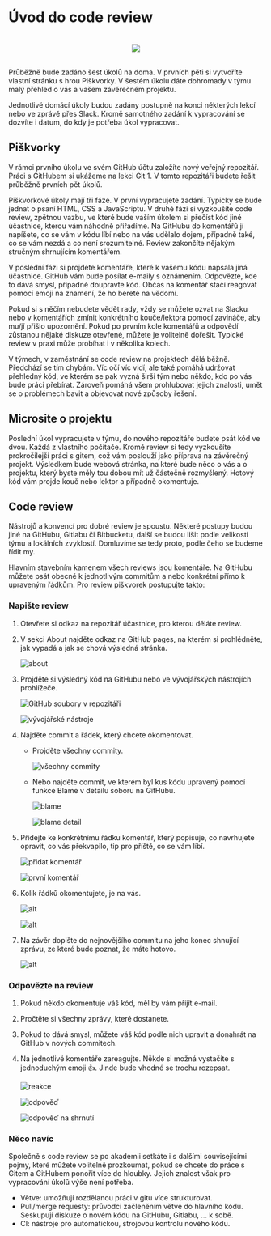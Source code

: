 # Úvod do code review

<div align="center" width="100%;"><br/><img src="./images/meme.jpg"><br/><br/></div>

Průběžně bude zadáno šest úkolů na doma. V prvních pěti si vytvoříte vlastní stránku s hrou Piškvorky. V šestém úkolu dáte dohromady v týmu malý přehled o vás a vašem závěrečném projektu.

Jednotlivé domácí úkoly budou zadány postupně na konci některých lekcí nebo ve zprávě přes Slack. Kromě samotného zadání k vypracování se dozvíte i datum, do kdy je potřeba úkol vypracovat.

## Piškvorky

V rámci prvního úkolu ve svém GitHub účtu založíte nový veřejný repozitář. Práci s GitHubem si ukážeme na lekci Git 1. V tomto repozitáři budete řešit průběžně prvních pět úkolů.

Piškvorkové úkoly mají tři fáze. V první vypracujete zadání. Typicky se bude jednat o psaní HTML, CSS a JavaScriptu. V druhé fázi si vyzkoušíte code review, zpětnou vazbu, ve které bude vaším úkolem si přečíst kód jiné účastnice, kterou vám náhodně přiřadíme. Na GitHubu do komentářů jí napíšete, co se vám v kódu líbí nebo na vás udělalo dojem, případně také, co se vám nezdá a co není srozumitelné. Review zakončíte nějakým stručným shrnujícím komentářem.

V poslední fázi si projdete komentáře, které k vašemu kódu napsala jiná účastnice. GitHub vám bude posílat e-maily s oznámením. Odpovězte, kde to dává smysl, případně doupravte kód. Občas na komentář stačí reagovat pomocí emoji na znamení, že ho berete na vědomí.

Pokud si s něčím nebudete vědět rady, vždy se můžete ozvat na Slacku nebo v komentářích zmínit konkrétního kouče/lektora pomocí zavináče, aby mu/jí přišlo upozornění. Pokud po prvním kole komentářů a odpovědí zůstanou nějaké diskuze otevřené, můžete je volitelně dořešit. Typické review v praxi může probíhat i v několika kolech.

V týmech, v zaměstnání se code review na projektech dělá běžně. Předchází se tím chybám. Víc očí víc vidí, ale také pomáhá udržovat přehledný kód, ve kterém se pak vyzná širší tým nebo někdo, kdo po vás bude práci přebírat. Zároveň pomáhá všem prohlubovat jejich znalosti, umět se o problémech bavit a objevovat nové způsoby řešení.

## Microsite o projektu

Poslední úkol vypracujete v týmu, do nového repozitáře budete psát kód ve dvou. Každá z vlastního počítače. Kromě review si tedy vyzkoušíte prokročilejší práci s gitem, což vám poslouží jako příprava na závěrečný projekt. Výsledkem bude webová stránka, na které bude něco o vás a o projektu, který byste měly tou dobou mít už částečně rozmyšlený. Hotový kód vám projde kouč nebo lektor a případně okomentuje.

## Code review

Nástrojů a konvencí pro dobré review je spoustu. Některé postupy budou jiné na GitHubu, Gitlabu či Bitbucketu, další se budou lišit podle velikosti týmu a lokálních zvyklostí. Domluvíme se tedy proto, podle čeho se budeme řídit my.

Hlavním stavebním kamenem všech reviews jsou komentáře. Na GitHubu můžete psát obecné k jednotlivým commitům a nebo konkrétní přímo k upraveným řádkům. Pro review piškvorek postupujte takto:

### Napište review

1. Otevřete si odkaz na repozitář účastnice, pro kterou děláte review.

1. V sekci About najděte odkaz na GitHub pages, na kterém si prohlédněte, jak vypadá a jak se chová výsledná stránka.

   ![about](./images/about.png)

1. Projděte si výsledný kód na GitHubu nebo ve vývojářských nástrojích prohlížeče.

   ![GitHub soubory v repozitáři](./images/repository-files.png)

   ![vývojářské nástroje](./images/devtools.png)

1. Najděte commit a řádek, který chcete okomentovat.

   - Projděte všechny commity.

     ![všechny commity](./images/all-commits.png)

   - Nebo najděte commit, ve kterém byl kus kódu upravený pomocí funkce Blame v detailu soboru na GitHubu.

     ![blame](./images/blame.png)

     ![blame detail](./images/blame-detail.png)

1. Přidejte ke konkrétnímu řádku komentář, který popisuje, co navrhujete opravit, co vás překvapilo, tip pro příště, co se vám líbí.

   ![přidat komentář](./images/add-comment.png)

   ![první komentář](./images/comment.png)

1. Kolik řádků okomentujete, je na vás.

   ![alt](./images/alt.png)

   ![alt](./images/bem.png)

1. Na závěr dopište do nejnovějšího commitu na jeho konec shnující zprávu, ze které bude poznat, že máte hotovo.

   ![alt](./images/summary.png)

### Odpovězte na review

1. Pokud někdo okomentuje váš kód, měl by vám přijít e-mail.

1. Pročtěte si všechny zprávy, které dostanete.

1. Pokud to dává smysl, můžete váš kód podle nich upravit a donahrát na GitHub v nových commitech.

1. Na jednotlivé komentáře zareagujte. Někde si možná vystačíte s jednoduchým emoji 👍. Jinde bude vhodné se trochu rozepsat.

   ![reakce](./images/reactions.png)

   ![odpověď](./images/response.png)

   ![odpověď na shrnutí](./images/summary-response.png)

### Něco navíc

Společně s code review se po akademii setkáte i s dalšími souvisejícími pojmy, které můžete volitelně prozkoumat, pokud se chcete do práce s Gitem a GitHubem ponořit více do hloubky. Jejich znalost však pro vypracování úkolů výše není potřeba.

- Větve: umožňují rozdělanou práci v gitu více strukturovat.
- Pull/merge requesty: průvodci začleněním větve do hlavního kódu. Seskupují diskuze o novém kódu na GitHubu, Gitlabu, … k sobě.
- CI: nástroje pro automatickou, strojovou kontrolu nového kódu.
